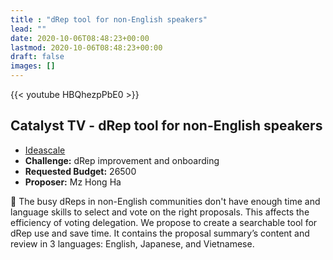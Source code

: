 ```yaml
---
title : "dRep tool for non-English speakers"
lead: ""
date: 2020-10-06T08:48:23+00:00
lastmod: 2020-10-06T08:48:23+00:00
draft: false
images: []
---
```


{{<  youtube HBQhezpPbE0 >}}

## Catalyst TV - dRep tool for non-English speakers

- [Ideascale](https://cardano.ideascale.com/c/idea/414969)
- **Challenge:** dRep improvement and onboarding
- **Requested Budget:** 26500
- **Proposer:** Mz Hong Ha


🌟 The busy dReps in non-English communities don't have enough time and language skills to select and vote on the right proposals. This affects the efficiency of voting delegation. We propose to create a searchable tool for dRep use and save time. It contains the proposal summary’s content and review in 3 languages: English, Japanese, and Vietnamese.


